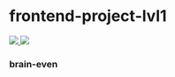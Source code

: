 # frontend-project-lvl1

<a href="https://codeclimate.com/github/AlexanderGJJ/frontend-project-lvl1/maintainability">
    <img src="https://api.codeclimate.com/v1/badges/87e540543c52187ac8fd/maintainability" />
</a>

<a href="https://travis-ci.org/AlexanderGJJ/frontend-project-lvl1">
    <img src="https://travis-ci.org/AlexanderGJJ/frontend-project-lvl1.svg?branch=master" />
</a>

<h3>brain-even</h3>
<script id="asciicast-WuReAmvlO9SvhphND1NjlLTt8" src="https://asciinema.org/a/WuReAmvlO9SvhphND1NjlLTt8.js" async></script>
